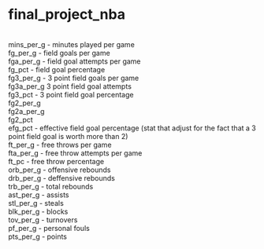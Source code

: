 # final_project_nba<br>
<br>
mins_per_g - minutes played per game <br>
fg_per_g - field goals per game<br>
fga_per_g - field goal attempts per game<br>
fg_pct - field goal percentage <br>
fg3_per_g - 3 point field goals per game <br>
fg3a_per_g 3 point field goal attempts <br>
fg3_pct - 3 point field goal percentage<br>
fg2_per_g <br>
fg2a_per_g <br>
fg2_pct <br>
efg_pct - effective field goal percentage (stat that adjust for the fact that a 3 point field goal is worth more than 2)<br>
ft_per_g - free throws per game<br>
fta_per_g - free throw attempts per game <br>
ft_pc - free throw percentage <br>
orb_per_g - offensive rebounds <br>
drb_per_g - deffensive rebounds<br>
trb_per_g - total rebounds <br>
ast_per_g - assists <br>
stl_per_g - steals <br>
blk_per_g - blocks <br>
tov_per_g - turnovers <br>
pf_per_g - personal fouls<br>
pts_per_g - points <br>
